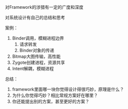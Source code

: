 对Framework的涉猎有一定的广度和深度

对系统设计有自己的总结和思考

案例：

1. Binder调用，模糊进程边界
   1. 请求转发
   2. Binder对象的传递
2. Bitmap大图传输，高性能
3. Zygote创建进程，资源共享
4. Intent解耦，模糊进程

总结：

1. framework里面哪一块你觉得设计得很巧妙，原理是什么？
2. 为什么你觉得巧妙？相比常规方案好在哪里？
3. 你还能提出别的方案，甚至更好的方案？
